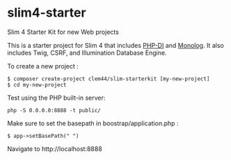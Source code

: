 # slim4-starter
Slim 4 Starter Kit for new Web projects

This is a starter project for Slim 4 that includes [PHP-DI][1] and [Monolog][2].
It also includes Twig, CSRF, and Illumination Database Engine.

[1]: http://php-di.org
[2]: https://github.com/Seldaek/monolog

To create a new project :

    $ composer create-project clem44/slim-starterkit [my-new-project]
    $ cd my-new-project

Test using the PHP built-in server:

    php -S 0.0.0.0:8888 -t public/

Make sure to set the basepath in boostrap/application.php :
    
    $ app->setBasePath(" ")
 
Navigate to http://localhost:8888

